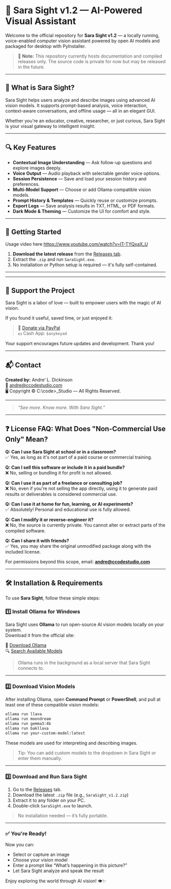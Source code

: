 
# 🌌 Sara Sight v1.2 — AI-Powered Visual Assistant

Welcome to the official repository for **Sara Sight v1.2** — a locally running, voice-enabled computer vision assistant powered by open AI models and packaged for desktop with PyInstaller.

> 🔐 **Note:** This repository currently hosts documentation and compiled releases only. The source code is private for now but may be released in the future.

---

## 🧠 What is Sara Sight?

Sara Sight helps users analyze and describe images using advanced AI vision models. It supports prompt-based analysis, voice interaction, context-aware conversations, and offline usage — all in an elegant GUI.

Whether you're an educator, creative, researcher, or just curious, Sara Sight is your visual gateway to intelligent insight.

---

## 🔍 Key Features

- **Contextual Image Understanding** — Ask follow-up questions and explore images deeply.
- **Voice Output** — Audio playback with selectable gender voice options.
- **Session Persistence** — Save and load your session history and preferences.
- **Multi-Model Support** — Choose or add Ollama-compatible vision models.
- **Prompt History & Templates** — Quickly reuse or customize prompts.
- **Export Logs** — Save analysis results in TXT, HTML, or PDF formats.
- **Dark Mode & Theming** — Customize the UI for comfort and style.

---

## 🚀 Getting Started
Usage video here
https://www.youtube.com/watch?v=IT-TYQxaX_U

1. **Download the latest release** from the [Releases tab](../../releases).
2. Extract the `.zip` and run `SaraSight.exe`.
3. No installation or Python setup is required — it's fully self-contained.

---


---

## 🙏 Support the Project

Sara Sight is a labor of love — built to empower users with the magic of AI vision.

If you found it useful, saved time, or just enjoyed it:

> 💸 [Donate via PayPal](https://paypal.me/AndreDickinson?locale.x=en_US)  
> 💵 Cash App: `$anykeyad`

Your support encourages future updates and development. Thank you!

---

## 📬 Contact

**Created by:** Andre’ L. Dickinson  
📧 [andre@ccodestudio.com](mailto:andre@ccodestudio.com)  
🖥️ Copyright © C:\code>_Studio — All Rights Reserved.

---

> _“See more. Know more. With Sara Sight.”_

---

## ❓ License FAQ: What Does "Non-Commercial Use Only" Mean?

**Q: Can I use Sara Sight at school or in a classroom?**  
✅ Yes, as long as it's not part of a paid course or commercial training.

**Q: Can I sell this software or include it in a paid bundle?**  
❌ No, selling or bundling it for profit is not allowed.

**Q: Can I use it as part of a freelance or consulting job?**  
❌ No, even if you're not selling the app directly, using it to generate paid results or deliverables is considered commercial use.

**Q: Can I use it at home for fun, learning, or AI experiments?**  
✅ Absolutely! Personal and educational use is fully allowed.

**Q: Can I modify it or reverse-engineer it?**  
❌ No, the source is currently private. You cannot alter or extract parts of the compiled software.

**Q: Can I share it with friends?**  
✅ Yes, you may share the original unmodified package along with the included license.

For permissions beyond this scope, email: **andre@ccodestudio.com**

---

## 🛠 Installation & Requirements

To use **Sara Sight**, follow these simple steps:

### 1️⃣ Install Ollama for Windows

Sara Sight uses **Ollama** to run open-source AI vision models locally on your system.  
Download it from the official site:

🔗 [Download Ollama](https://ollama.com/)  
🔍 [Search Available Models](https://ollama.com/search)

> Ollama runs in the background as a local server that Sara Sight connects to.

---

### 2️⃣ Download Vision Models

After installing Ollama, open **Command Prompt** or **PowerShell**, and pull at least one of these compatible vision models:

```bash
ollama run llava
ollama run moondream
ollama run gemma3:4b
ollama run bakllava
ollama run your-custom-model:latest
```

These models are used for interpreting and describing images.

> Tip: You can add custom models to the dropdown in Sara Sight or enter them manually.

---

### 3️⃣ Download and Run Sara Sight

1. Go to the [Releases](../../releases) tab.
2. Download the latest `.zip` file (e.g., `SaraSight_v1.2.zip`)
3. Extract it to any folder on your PC.
4. Double-click `SaraSight.exe` to launch.

> No installation needed — it’s fully portable.

---

### ✅ You're Ready!

Now you can:
- Select or capture an image
- Choose your vision model
- Enter a prompt like “What’s happening in this picture?”
- Let Sara Sight analyze and speak the result

Enjoy exploring the world through AI vision! 👁️✨
